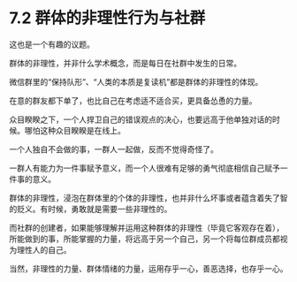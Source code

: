 # 7.2 群体的非理性行为与社群

这也是一个有趣的议题。

群体的非理性，并非什么学术概念，而是每日在社群中发生的日常。

微信群里的“保持队形”、“人类的本质是复读机”都是群体的非理性的体现。

在意的群友都下单了，也比自己在考虑适不适合买，更具备怂恿的力量。

众目睽睽之下，一个人捍卫自己的错误观点的决心，也要远高于他单独对话的时候。哪怕这种众目睽睽是在线上。

一个人独自不会做的事，一群人一起做，反而不觉得奇怪了。

一群人有能力为一件事赋予意义，而一个人很难有足够的勇气彻底相信自己赋予一件事的意义。

群体的非理性，浸泡在群体里的个体的非理性，也并非什么坏事或者蕴含着失了智的贬义。有时候，勇敢就是需要一些非理性的。

而社群的创建者，如果能够理解并运用这种群体的非理性（毕竟它客观存在着），所能做到的事，所能掌握的力量，将远高于另一个自己，另一个将每位群成员都视为理性人的自己。

当然，非理性的力量、群体情绪的力量，运用存乎一心，善恶选择，也存乎一心。